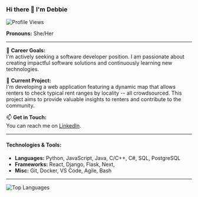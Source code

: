 ### Hi there 👋 I'm Debbie
![Profile Views](https://komarev.com/ghpvc/?username=your-github-username&color=blue)

**Pronouns:** She/Her

---

🌱 **Career Goals:**  
I'm actively seeking a software developer position. I am passionate about creating impactful software solutions and continuously learning new technologies.

🔭 **Current Project:**  
I'm developing a web application featuring a dynamic map that allows renters to check typical rent ranges by locality -- all crowdsourced. This project aims to provide valuable insights to renters and contribute to the community.

📫 **Get in Touch:**  
You can reach me on [LinkedIn](https://www.linkedin.com/in/ghosh-debangana).

---

#### Technologies & Tools:
- **Languages:** Python, JavaScript, Java, C/C++, C#, SQL, PostgreSQL
- **Frameworks:** React, Django, Flask, Next, 
- **Misc:** Git, Docker, VS Code, Agile, Bash

---

<!--![GitHub Stats](https://github-readme-stats.vercel.app/api?username=orackle&show_icons=true&theme=radical) -->
![Top Languages](https://github-readme-stats.vercel.app/api/top-langs/?username=orackle&layout=compact&theme=radical)




<!--
**orackle/orackle** is a ✨ _special_ ✨ repository because its `README.md` (this file) appears on your GitHub profile.

Here are some ideas to get you started:

- 🔭 I’m currently working on ...
- 🌱 I’m currently learning ...
- 👯 I’m looking to collaborate on ...
- 🤔 I’m looking for help with ...
- 💬 Ask me about ...
- 📫 How to reach me: ...
- 😄 Pronouns: ...
- ⚡ Fun fact: ...
-->
